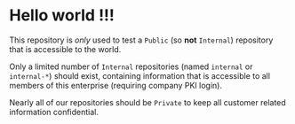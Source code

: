 # Hello world !!!

This repository is *only* used to test a `Public` (so **not** `Internal`) repository that is accessible to the world.

Only a limited number of `Internal` repositories (named `internal` or `internal-*`) should exist,
containing information that is accessible to all members of this enterprise (requiring company PKI login).

Nearly all of our repositories should be `Private` to keep all customer related information confidential.
